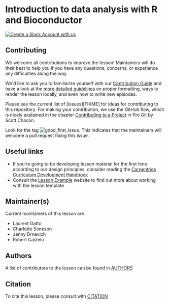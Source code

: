 # Introduction to data analysis with R and Bioconductor

[![Create a Slack Account with us](https://img.shields.io/badge/Create_Slack_Account-The_Carpentries-071159.svg)](https://swc-slack-invite.herokuapp.com/)



## Contributing

We welcome all contributions to improve the lesson! Maintainers will
do their best to help you if you have any questions, concerns, or
experience any difficulties along the way.

We'd like to ask you to familiarize yourself with our [Contribution
Guide](CONTRIBUTING.md) and have a look at the [more detailed
guidelines][lesson-example] on proper formatting, ways to render the
lesson locally, and even how to write new episodes.

Please see the current list of [issues][FIXME] for ideas for
contributing to this repository. For making your contribution, we use
the GitHub flow, which is nicely explained in the chapter
[Contributing to a
Project](http://git-scm.com/book/en/v2/GitHub-Contributing-to-a-Project)
in Pro Git by Scott Chacon.

Look for the tag
![good_first_issue](https://img.shields.io/badge/-good%20first%20issue-gold.svg). This
indicates that the maintainers will welcome a pull request fixing this
issue.

## Useful links

* If you're going to be developing lesson material for the first time
  according to our design principles, consider reading the
  [Carpentries Curriculum Development Handbook][cdh]
* Consult the [Lesson Example][lesson-example] website to find out more about
  working with the lesson template


## Maintainer(s)

Current maintainers of this lesson are

* Laurent Gatto
* Charlotte Soneson
* Jenny Drnevich
* Robert Castelo

## Authors

A list of contributors to the lesson can be found in [AUTHORS](AUTHORS)

## Citation

To cite this lesson, please consult with [CITATION](CITATION)

[cdh]: https://cdh.carpentries.org
[community-lessons]: https://carpentries.org/community-lessons
[lesson-example]: https://carpentries.github.io/lesson-example
